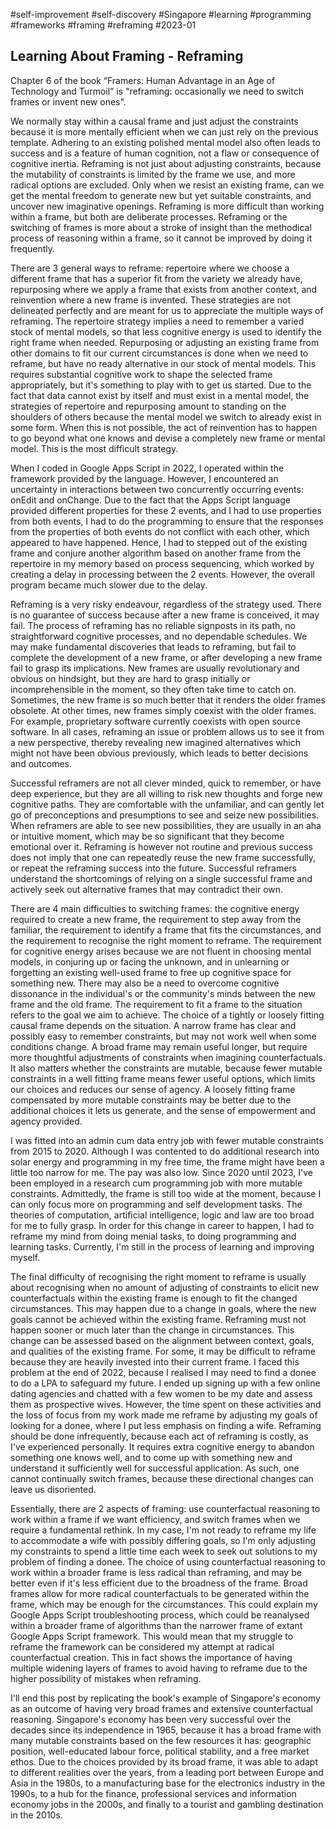 #self-improvement 
#self-discovery 
#Singapore 
#learning 
#programming 
#frameworks 
#framing 
#reframing
#2023-01

## Learning About Framing - Reframing

Chapter 6 of the book “Framers: Human Advantage in an Age of Technology and Turmoil” is "reframing: occasionally we need to switch frames or invent new ones".  

We normally stay within a causal frame and just adjust the constraints because it is more mentally efficient when we can just rely on the previous template.  Adhering to an existing polished mental model also often leads to success and is a feature of human cognition, not a flaw or consequence of cognitive inertia.  Reframing is not just about adjusting constraints, because the mutability of constraints is limited by the frame we use, and more radical options are excluded.  Only when we resist an existing frame, can we get the mental freedom to generate new but yet suitable constraints, and uncover new imaginative openings.  Reframing is more difficult than working within a frame, but both are deliberate processes.  Reframing or the switching of frames is more about a stroke of insight than the methodical process of reasoning within a frame, so it cannot be improved by doing it frequently.  

There are 3 general ways to reframe: repertoire where we choose a different frame that has a superior fit from the variety we already have, repurposing where we apply a frame that exists from another context, and reinvention where a new frame is invented.  These strategies are not delineated perfectly and are meant for us to appreciate the multiple ways of reframing.  The repertoire strategy implies a need to remember a varied stock of mental models, so that less cognitive energy is used to identify the right frame when needed.  Repurposing or adjusting an existing frame from other domains to fit our current circumstances is done when we need to reframe, but have no ready alternative in our stock of mental models.  This requires substantial cognitive work to shape the selected frame appropriately, but it's something to play with to get us started.  Due to the fact that data cannot exist by itself and must exist in a mental model, the strategies of repertoire and repurposing amount to standing on the shoulders of others because the mental model we switch to already exist in some form.  When this is not possible, the act of reinvention has to happen to go beyond what one knows and devise a completely new frame or mental model.  This is the most difficult strategy.  

When I coded in Google Apps Script in 2022, I operated within the framework provided by the language.  However, I encountered an uncertainty in interactions between two concurrently occurring events: onEdit and onChange.  Due to the fact that the Apps Script language provided different properties for these 2 events, and I had to use properties from both events, I had to do the programming to ensure that the responses from the properties of both events do not conflict with each other, which appeared to have happened.  Hence, I had to stepped out of the existing frame and conjure another algorithm based on another frame from the repertoire in my memory based on process sequencing, which worked by creating a delay in processing between the 2 events.  However, the overall program became much slower due to the delay.  

Reframing is a very risky endeavour, regardless of the strategy used.  There is no guarantee of success because after a new frame is conceived, it may fail.  The process of reframing has no reliable signposts in its path, no straightforward cognitive processes, and no dependable schedules.  We may make fundamental discoveries that leads to reframing, but fail to complete the development of a new frame, or after developing a new frame fail to grasp its implications.  New frames are usually revolutionary and obvious on hindsight, but they are hard to grasp initially or incomprehensible in the moment, so they often take time to catch on.  Sometimes, the new frame is so much better that it renders the older frames obsolete.  At other times, new frames simply coexist with the older frames.  For example, proprietary software currently coexists with open source software.  In all cases, reframing an issue or problem allows us to see it from a new perspective, thereby revealing new imagined alternatives which might not have been obvious previously, which leads to better decisions and outcomes.  

Successful reframers are not all clever minded, quick to remember, or have deep experience, but they are all willing to risk new thoughts and forge new cognitive paths.  They are comfortable with the unfamiliar, and can gently let go of preconceptions and presumptions to see and seize new possibilities.  When reframers are able to see new possibilities, they are usually in an aha or intuitive moment, which may be so significant that they become emotional over it.  Reframing is however not routine and previous success does not imply that one can repeatedly reuse the new frame successfully, or repeat the reframing success into the future.  Successful reframers understand the shortcomings of relying on a single successful frame and actively seek out alternative frames that may contradict their own.  

There are 4 main difficulties to switching frames: the cognitive energy required to create a new frame, the requirement to step away from the familiar, the requirement to identify a frame that fits the circumstances, and the requirement to recognise the right moment to reframe.  The requirement for cognitive energy arises because we are not fluent in choosing mental models, in conjuring up or facing the unknown, and in unlearning or forgetting an existing well-used frame to free up cognitive space for something new.  There may also be a need to overcome cognitive dissonance in the individual's or the community's minds between the new frame and the old frame.  The requirement to fit a frame to the situation refers to the goal we aim to achieve.  The choice of a tightly or loosely fitting causal frame depends on the situation.  A narrow frame has clear and possibly easy to remember constraints, but may not work well when some conditions change.  A broad frame may remain useful longer, but require more thoughtful adjustments of constraints when imagining counterfactuals.  It also matters whether the constraints are mutable, because fewer mutable constraints in a well fitting frame means fewer useful options, which limits our choices and reduces our sense of agency.  A loosely fitting frame compensated by more mutable constraints may be better due to the additional choices it lets us generate, and the sense of empowerment and agency provided.  

I was fitted into an admin cum data entry job with fewer mutable constraints from 2015 to 2020.  Although I was contented to do additional research into solar energy and programming in my free time, the frame might have been a little too narrow for me.  The pay was also low.  Since 2020 until 2023, I've been employed in a research cum programming job with more mutable constraints.  Admittedly, the frame is still too wide at the moment, because I can only focus more on programming and self development tasks.  The theories of computation, artificial intelligence, logic and law are too broad for me to fully grasp.  In order for this change in career to happen, I had to reframe my mind from doing menial tasks, to doing programming and learning tasks.  Currently, I'm still in the process of learning and improving myself.  

The final difficulty of recognising the right moment to reframe is usually about recognising when no amount of adjusting of constraints to elicit new counterfactuals within the existing frame is enough to fit the changed circumstances.  This may happen due to a change in goals, where the new goals cannot be achieved within the existing frame.  Reframing must not happen sooner or much later than the change in circumstances.  This change can be assessed based on the alignment between context, goals, and qualities of the existing frame.  For some, it may be difficult to reframe because they are heavily invested into their current frame.  I faced this problem at the end of 2022, because I realised I may need to find a donee to do a LPA to safeguard my future.  I ended up signing up with a few online dating agencies and chatted with a few women to be my date and assess them as prospective wives.  However, the time spent on these activities and the loss of focus from my work made me reframe by adjusting my goals of looking for a donee, where I put less emphasis on finding a wife.  Reframing should be done infrequently, because each act of reframing is costly, as I've experienced personally.  It requires extra cognitive energy to abandon something one knows well, and to come up with something new and understand it sufficiently well for successful application.  As such, one cannot continually switch frames, because these directional changes can leave us disoriented.  

Essentially, there are 2 aspects of framing: use counterfactual reasoning to work within a frame if we want efficiency, and switch frames when we require a fundamental rethink.  In my case, I'm not ready to reframe my life to accommodate a wife with possibly differing goals, so I'm only adjusting my constraints to spend a little time each week to seek out solutions to my problem of finding a donee.  The choice of using counterfactual reasoning to work within a broader frame is less radical than reframing, and may be better even if it's less efficient due to the broadness of the frame.  Broad frames allow for more radical counterfactuals to be generated within the frame, which may be enough for the circumstances.  This could explain my Google Apps Script troubleshooting process, which could be reanalysed within a broader frame of algorithms than the narrower frame of extant Google Apps Script framework.  This would mean that my struggle to reframe the framework can be considered my attempt at radical counterfactual creation.  This in fact shows the importance of having multiple widening layers of frames to avoid having to reframe due to the higher possibility of mistakes when reframing.  

I'll end this post by replicating the book's example of Singapore's economy as an outcome of having very broad frames and extensive counterfactual reasoning.  Singapore's economy has been very successful over the decades since its independence in 1965, because it has a broad frame with many mutable constraints based on the few resources it has: geographic position, well-educated labour force, political stability, and a free market ethos.  Due to the choices provided by its broad frame, it was able to adapt to different realities over the years, from a leading port between Europe and Asia in the 1980s, to a manufacturing base for the electronics industry in the 1990s, to a hub for the finance, professional services and information economy jobs in the 2000s, and finally to a tourist and gambling destination in the 2010s.  

